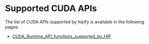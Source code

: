 # Supported CUDA APIs
The list of CUDA APIs supported by hipify is available in the following pages:
 * [CUDA_Runtime_API_functions_supported_by_HIP](tables/CUDA_Runtime_API_functions_supported_by_HIP)
 
